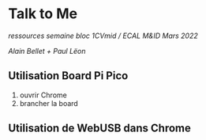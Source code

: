 # Talk to Me

_ressources semaine bloc 1CVmid / ECAL M&ID Mars 2022_

_Alain Bellet + Paul Lëon_

## Utilisation Board Pi Pico

1. ouvrir Chrome
2. brancher la board


## Utilisation de WebUSB dans Chrome


